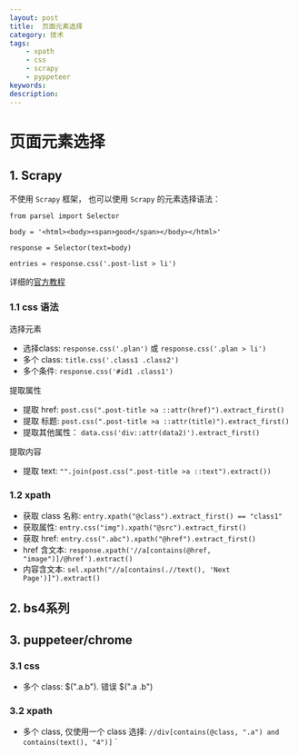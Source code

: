 ```yaml
---
layout: post
title:  页面元素选择
category: 技术
tags:   
    - xpath
    - css
    - scrapy
    - pyppeteer
keywords: 
description: 
---
```


# 页面元素选择

## 1. Scrapy

不使用 `Scrapy` 框架， 也可以使用 `Scrapy` 的元素选择语法：

```
from parsel import Selector

body = '<html><body><span>good</span></body></html>'

response = Selector(text=body)

entries = response.css('.post-list > li')

```

详细的[官方教程](https://scrapy-chs.readthedocs.io/zh_CN/latest/topics/selectors.html)


### 1.1 css 语法

选择元素

- 选择class: `response.css('.plan')` 或 `response.css('.plan > li')`
- 多个 class: `title.css('.class1 .class2')`
- 多个条件: `response.css('#id1 .class1')`

提取属性

- 提取 href: `post.css(".post-title >a ::attr(href)").extract_first()`
- 提取 标题: `post.css(".post-title >a ::attr(title)").extract_first()`
- 提取其他属性： `data.css('div::attr(data2)').extract_first()`


提取内容

- 提取 text: `"".join(post.css(".post-title >a ::text").extract())`

### 1.2 xpath

- 获取 class 名称: `entry.xpath("@class").extract_first() == "class1"`
- 获取属性: `entry.css("img").xpath("@src").extract_first()`
- 获取 href: `entry.css(".abc").xpath("@href").extract_first()`
- href 含文本: `response.xpath('//a[contains(@href, "image")]/@href').extract()`
- 内容含文本: `sel.xpath("//a[contains(.//text(), 'Next Page')]").extract()`


## 2. bs4系列

## 3. puppeteer/chrome

### 3.1 css

- 多个 class: $(".a.b"). 错误 $(".a .b")



### 3.2 xpath

- 多个 class, 仅使用一个 class 选择: `//div[contains(@class, ".a") and contains(text(), "4")]`
`